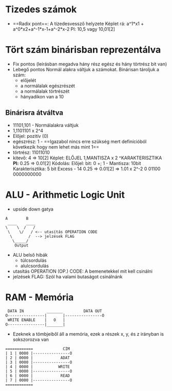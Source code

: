# Tizedes számok
- ==Radix pont==: A tizedesvessző helyzete
Képlet rá: a^1\*x1 + a^0\*x2+a^-1\*x-1+a^-2\*x-2
	Pl: 10,5 vagy 10,01\[2]

# Tört szám binárisban reprezentálva
- Fix pontos (leírásban megadva hány rész egész és hány törtrész bit van)
- Lebegő pontos
	Normál alakra váltjuk a számokat.
	Binárisan tároljuk a szám:
	- előjelét
	- a normálalak egészrészét
	- a normálalak törtrészét
	- hányadikon van a 10

## Binárisra átváltva
- 11101,101 - Normálalakra váltjuk
- 1,1101101 x 2^4
- Előjel: pozitív (0)
- egészrész: 1 - ==Igazabol nincs erre szükség mert definícióból következik hogy nem lehet más mint 1==
- törtrész: 11011010
- kitevő: 4 => 10\[2]
Képlet: ELŐJEL 1,MANTISZA x 2 \^KARAKTERISZTIKA
	__Pl:__
	0.25 => 0.01\[2]
	Kódolás:
	Előjel: bit: 0 +; 1 -
	Mantisza: 10bit
	Karakterisztika: 5 bit Excess - 14
	0.25 => 0.01\[2] => 1.01 x 2^-2
	0 01100 0000000000

# ALU - Arithmetic Logic Unit
- upside down gatya
```
A        B
 ____    ____
\    \  /   /
 \    \/   / <-- utasítás OPERATION CODE
  \       /  --> jelzések FLAG
   \_____/
    Output
```
- ALU belső hibák
	- túlcsordulás
	- alulcsordulás
- utasítás OPERATION (OP.) CODE: A bemenetekkel mit kell csinálni
- jelzések FLAG: Szól ha valami butaságot csinálnánk

# RAM - Memória
```
 DATA IN          _______         DATA OUT
O----------------|       |----------------O
 WRITE ENABLE    |   O   |
O----------------|_______|
```
- Ezeknek a tömbjeiből áll a memória, ezek a részek x, y, és z irányban is sokszorozva van
```
============             CÍM
| 1 | 0000 |----------------O
| 2 | 0000 |            ADAT
| 3 | 0000 |----------------O
| 4 | 0000 |           WRITE
| 5 | 0000 |----------------O
| 6 | 0000 |            READ
| 7 | 0000 |----------------O
============
```